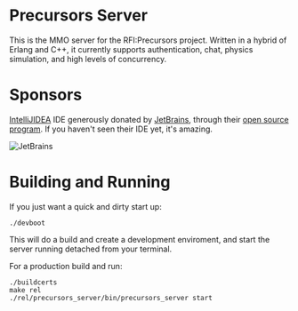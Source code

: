 # Precursors Server

This is the MMO server for the RFI:Precursors project. Written in a hybrid
of Erlang and C++, it currently supports authentication, chat, physics
simulation, and high levels of concurrency.

# Sponsors

[IntelliJIDEA](http://www.jetbrains.com/idea/index.html) IDE generously
donated by [JetBrains](http://jetbrains.com/), through their
[open source program](http://www.jetbrains.com/idea/buy/buy.jsp#openSource).
If you haven't seen their IDE yet, it's amazing.

![JetBrains](http://skewedaspect.com/logos/logo_jetbrains_140.png "Jetbrains")

# Building and Running

If you just want a quick and dirty start up:

    ./devboot

This will do a build and create a development enviroment, and start the
server running detached from your terminal.

For a production build and run:

    ./buildcerts
    make rel
    ./rel/precursors_server/bin/precursors_server start

